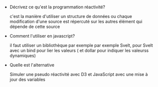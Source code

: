 - Décrivez ce qu'est la programmation réactivité?

  c'est la manière d'utiliser un structure de données ou chaque modification d'une source est répercuté sur les autres élément qui dépende de cette source

- Comment l'utiliser en javascript?

  il faut utiliser un bibliothèque par exemple par exemple Svelt, pour Svelt avec un bind pour lier les valeurs ( et dollar pour indiquer les valeurss dynamiques)

- Quelle est l'alternative

  Simuler une pseudo réactivité avec D3 et JavaScript avec une mise à jour des variables
